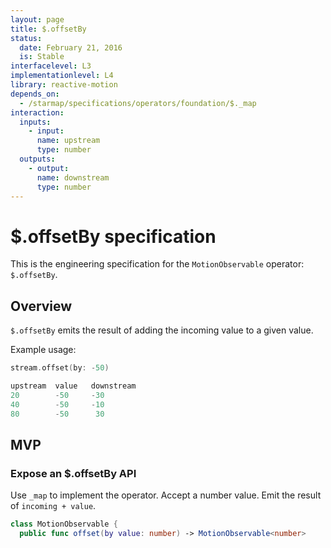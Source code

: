 ```yaml
---
layout: page
title: $.offsetBy
status:
  date: February 21, 2016
  is: Stable
interfacelevel: L3
implementationlevel: L4
library: reactive-motion
depends_on:
  - /starmap/specifications/operators/foundation/$._map
interaction:
  inputs:
    - input:
      name: upstream
      type: number
  outputs:
    - output:
      name: downstream
      type: number
---
```


# $.offsetBy specification

This is the engineering specification for the `MotionObservable` operator: `$.offsetBy`.

## Overview

`$.offsetBy` emits the result of adding the incoming value to a given value.

Example usage:

```swift
stream.offset(by: -50)

upstream  value   downstream
20        -50     -30
40        -50     -10
80        -50      30
```

## MVP

### Expose an $.offsetBy API

Use `_map` to implement the operator. Accept a number value. Emit the result of `incoming + value`.

```swift
class MotionObservable {
  public func offset(by value: number) -> MotionObservable<number>
```
